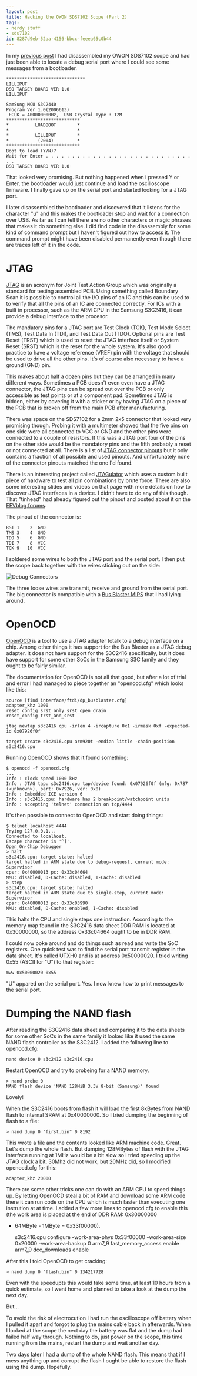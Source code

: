 ```yaml
---
layout: post
title: Hacking the OWON SDS7102 Scope (Part 2)
tags:
- nerdy stuff
- sds7102
id: 8287d9eb-52aa-4156-bbcc-feeea65c0b44
---
```


In my [previous
post]({{site.baseurl}}/2016/05/01/sds7102-hacking.html) I had
disassembled my OWON SDS7102 scope and had just been able to locate a
debug serial port where I could see some messages from a bootloader.

    ******************************
    LILLIPUT
    DSO TARGEY BOARD VER 1.0
    LILLIPUT

    SamSung MCU S3C2440
    Program Ver 1.0(2006613)
     FCLK = 400000000Hz,  USB Crystal Type : 12M
    ****************************
    *          LOADBOOT        *
    *                          *
    *          LILLIPUT        *
    *           (2004)         *
    ****************************
    Boot to load (Y/N)?
    Wait for Enter . . . . . . . . . . . . . . . . . . . . . . . . . . . . . .
    DSO TARGEY BOARD VER 1.0

That looked very promising.  But nothing happened when i pressed Y or
Enter, the bootloader would just continue and load the oscilloscope
firmware.  I finally gave up on the serial port and started looking
for a JTAG port.

I later disassembled the bootloader and discovered that it listens for
the character "u" and this makes the bootloader stop and wait for a
connection over USB.  As far as I can tell there are no other
characters or magic phrases that makes it do something else.  I did
find code in the disassembly for some kind of command prompt but I
haven't figured out how to access it.  The command prompt might have
been disabled permanently even though there are traces left of it in
the code.

JTAG
====

[JTAG](https://en.wikipedia.org/wiki/JTAG) is an acronym for Joint
Test Action Group which was originally a standard for testing
assembled PCB.  Using something called Boundary Scan it is possible to
control all the I/O pins of an IC and this can be used to to verify
that all the pins of an IC are connected correctly.  For ICs with a
built in processor, such as the ARM CPU in the Samsung S3C2416, it can
provide a debug interface to the procesor.

The mandatory pins for a JTAG port are Test Clock (TCK), Test Mode
Select (TMS), Test Data In (TDI), and Test Data Out (TDO).  Optional
pins are Test Reset (TRST) which is used to reset the JTAG interface
itself or System Reset (SRST) which is the reset for the whole system.
It's also good practice to have a voltage reference (VREF) pin with
the voltage that should be used to drive all the other pins.  It's of
course also necessary to have a ground (GND) pin.

This makes about half a dozen pins but they can be arranged in many
different ways.  Sometimes a PCB doesn't even even have a JTAG
connector, the JTAG pins can be spread out over the PCB or only
accessible as test points or at a component pad.  Sometimes JTAG is
hidden, either by covering it with a sticker or by having JTAG on a
piece of the PCB that is broken off from the main PCB after
manufacturing.

There was space on the SDS7102 for a 2mm 2x5 connector that looked
very promising though.  Probing it with a multimeter showed that the
five pins on one side were all connected to VCC or GND and the other
pins were connected to a couple of resistors.  If this was a JTAG port
four of the pins on the other side would be the mandatory pins and the
fifth probably a reset or not connected at all.  There is a list of
[JTAG connector pinouts](http://www.jtagtest.com/pinouts/) but it only
contains a fraction of all possible and used pinouts.  And
unfortunately none of the connector pinouts matched the one I'd found.

There is an interesting project called
[JTAGulator](http://www.grandideastudio.com/portfolio/jtagulator/)
which uses a custom built piece of hardware to test all pin
combinations by brute force.  There are also some interesting slides
and videos on that page with more details on how to discover JTAG
interfaces in a device.  I didn't have to do any of this though.  That
"tinhead" had already figured out the pinout and posted about it on
the [EEVblog
forums](http://www.eevblog.com/forum/testgear/review-of-owon-sds7102/msg64492/#msg64492).

The pinout of the connector is:

    RST 1    2  GND
    TMS 3    4  GND
    TDO 5    6  GND
    TDI 7    8  VCC
    TCK 9   10  VCC

I soldered some wires to both the JTAG port and the serial port.  I
then put the scope back together with the wires sticking out on the
side:

![Debug Connectors]({{site.baseurl}}/images/2016-05-06-sds7102-hacking-2/debug-connectors.jpg)

The three loose wires are transmit, receive and ground from the serial
port.  The big connector is compatible with a [Bus Blaster
MIPS](http://www.seeedstudio.com/depot/Bus-Blaster-V3c-for-MIPS-Kit-p-2258.html)
that I had lying around.

OpenOCD
=======

[OpenOCD](http://openocd.org/) is a tool to use a JTAG adapter totalk
to a debug interface on a chip.  Among other things it has support for
the Bus Blaster as a JTAG debug adapter.  It does not have support for
the S3C2416 specifically, but it does have support for some other SoCs
in the Samsung S3C family and they ought to be fairly similar.

The documentation for OpenOCD is not all that good, but after a lot of
trial and error I had managed to piece together an "openocd.cfg" which
looks like this:

    source [find interface/ftdi/dp_busblaster.cfg]
    adapter_khz 1000
    reset_config srst_only srst_open_drain
    reset_config trst_and_srst

    jtag newtap s3c2416 cpu -irlen 4 -ircapture 0x1 -irmask 0xf -expected-id 0x07926f0f

    target create s3c2416.cpu arm920t -endian little -chain-position s3c2416.cpu

Running OpenOCD shows that it found something:

    $ openocd -f openocd.cfg
    ...
    Info : clock speed 1000 kHz
    Info : JTAG tap: s3c2416.cpu tap/device found: 0x07926f0f (mfg: 0x787 (<unknown>), part: 0x7926, ver: 0x0)
    Info : Embedded ICE version 6
    Info : s3c2416.cpu: hardware has 2 breakpoint/watchpoint units
    Info : accepting 'telnet' connection on tcp/4444

It's then possible to connect to OpenOCD and start doing things:

    $ telnet localhost 4444
    Trying 127.0.0.1...
    Connected to localhost.
    Escape character is '^]'.
    Open On-Chip Debugger
    > halt
    s3c2416.cpu: target state: halted
    target halted in ARM state due to debug-request, current mode: Supervisor
    cpsr: 0x40000013 pc: 0x33c04664
    MMU: disabled, D-Cache: disabled, I-Cache: disabled
    > step
    s3c2416.cpu: target state: halted
    target halted in ARM state due to single-step, current mode: Supervisor
    cpsr: 0x40000013 pc: 0x33c03990
    MMU: disabled, D-Cache: enabled, I-Cache: disabled

This halts the CPU and single steps one instruction.  According to the
memory map found in the S3C2416 data sheet DDR RAM is located at
0x30000000, so the address 0x33c04664 ought to be in DDR RAM.

I could now poke around and do things such as read and write the SoC
registers.  One quick test was to find the serial port transmit
register in the data sheet.  It's called UTXH0 and is at address
0x50000020.  I tried writing 0x55 (ASCII for "U") to that register:

    mww 0x50000020 0x55

"U" appared on the serial port.  Yes.  I now knew how to print
messages to the serial port.

Dumping the NAND flash
======================

After reading the S3C2416 data sheet and comparing it to the data
sheets for some other SoCs in the same family it looked like it used
the same NAND flash controller as the S3C2412.  I added the following
line to openocd.cfg:

    nand device 0 s3c2412 s3c2416.cpu

Restart OpenOCD and try to probeing for a NAND memory.

    > nand probe 0
    NAND flash device 'NAND 128MiB 3.3V 8-bit (Samsung)' found

Lovely!

When the S3C2416 boots from flash it will load the first 8kBytes from
NAND flash to internal SRAM at 0x40000000.  So I tried dumping the
beginning of flash to a file:

    > nand dump 0 "first.bin" 0 8192

This wrote a file and the contents looked like ARM machine code.
Great.  Let's dump the whole flash.  But dumping 128MBytes of flash
with the JTAG interface running at 1MHz would be a bit slow so I tried
speeding up the JTAG clock a bit.  30Mhz did not work, but 20MHz did,
so I modified openocd.cfg for this:

    adapter_khz 20000

There are some other tricks one can do with an ARM CPU to speed things
up.  By letting OpenOCD steal a bit of RAM and download some ARM code
there it can run code on the CPU which is much faster than executing
one instrution at at time.  I added a few more lines to openocd.cfg to
enable this (the work area is placed at the end of DDR RAM: 0x30000000
+ 64MByte - 1MByte = 0x33f00000).

    s3c2416.cpu configure -work-area-phys 0x33f00000 -work-area-size 0x20000 -work-area-backup 0
    arm7_9 fast_memory_access enable
    arm7_9 dcc_downloads enable

After this I told OpenOCD to get cracking:

    > nand dump 0 "flash.bin" 0 134217728

Even with the speedupts this would take some time, at least 10 hours
from a quick estimate, so I went home and planned to take a look at
the dump the next day.

But...

To avoid the risk of electrocution I had run the oscilloscope off
battery when I pulled it apart and forgot to plug the mains cable back
in afterwards.  When I looked at the scope the next day the battery
was flat and the dump had failed half way through.  Nothing to do,
just power on the scope, this time running from the mains, restart the
dump and wait another day.

Two days later I had a dump of the whole NAND flash.  This means that
if I mess anything up and corrupt the flash I ought be able to restore
the flash using the dump.  Hopefully.

